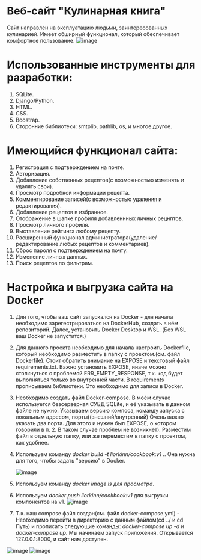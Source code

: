 # Веб-сайт "Кулинарная книга"
Сайт направлен на эксплуатацию людьми, заинтересованных кулинарией. Имеет обширный функционал, который обеспечивает комфортное пользование. 
![image](https://user-images.githubusercontent.com/57214464/147603242-ca254829-c7e4-4cbc-9b24-262e1bf32f0d.png)

# Использованные инструменты для разработки:
1. SQLite.
2. Django/Python.
3. HTML.
4. CSS.
5. Boostrap.
6. Сторонние библиотеки: smtplib, pathlib, os, и многое другое.

# Имеющийся функционал сайта:
1. Регистрация с подтверждением на почте.
2. Авторизация.
3. Добавление собственных рецептов(с возможностью изменять и удалять свои).
4. Просмотр подробной информации рецепта.
5. Комментирование записей(с возможностью удаления и редактирования).
6. Добавление рецептов в избранное.
7. Отображение в шапке профиля добавленнных личных рецнптов.
8. Просмотр личного профиля.
9. Выставление рейтинга любому рецепту.
10. Расширенный функционал администратора(удаление/редактирование любых рецептов и комментариев).
11. Сброс пароля с подтверждением на почту.
12. Изменение личных данных.
13. Поиск рецептов по фильтрам.

# Настройка и выгрузка сайта на Docker
1. Для того, чтобы ваш сайт запускался на Docker - для начала необходимо зарегестрироваться на DockerHub, создать в нём репозиторий. Далее, установить Docker Desktop и WSL. (Без WSL ваш Docker не запустится.)
2. Для данного проекта необходимо для начала настроить Dockerfile, который необходимо разместить в папку с проектом.(см. файл Dockerfile). Стоит обратить внимание на EXPOSE и текстовый файл requirements.txt. Важно установить EXPOSE, иначе можно столкнуться с проблемой ERR_EMPTY_RESPONSE, т.к. код будет выполняться только во внутренней части. В requirements прописываем библиотеки. Это необходимо для записи в Docker. 
3. Необходимо создать файл Docker-compose. В моём случае используется безсерверная СУБД SQLite, и её указывать в данном файле не нужно. Указываем версию компоса, команду запуска с локальным адресом, порты((внешний/внутренний) Очень важно указать два порта. Для этого и нужен был EXPOSE, о котором говорили в п. 2. В таком случае проблем не возникнет). Разместим файл в отдельную папку, или же переместим в папку с проектом, как удобнее.
4. Используем команду *docker build -t liorkinn/cookbook:v1 .*. Она нужна для того, чтобы задать "версию" в Docker.

      ![image](https://user-images.githubusercontent.com/57214464/147605126-c9606289-7e9d-4669-9066-38b1cb544093.png)

5. Используем команду *docker image ls для просмотра*.
6. Используем *docker push liorkinn/cookbook:v1* для выгрузки компонентов на v1.
![image](https://user-images.githubusercontent.com/57214464/147605544-9fb52423-4dd3-4d35-8cd3-c2f466b34531.png)
7. Т.к. наш compose файл создан(см. файл docker-compose.yml) - Необходимо перейти в директорию с данным файлом(cd ../ и cd Путь) и прописать следующие команды: *docker-compose up -d* и *docker-compose up*. Мы начинаем запуск приложения. Открывается 127.0.0.1:8000, и сайт нам доступен.

![image](https://user-images.githubusercontent.com/57214464/147606004-14fb58a2-ae74-492a-866b-d9ca040352db.png)
![image](https://user-images.githubusercontent.com/57214464/147606030-7f660447-4b25-467a-b2ea-7da6beaab182.png)







